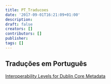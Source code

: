 ```yaml
---
title: PT_Traducoes
date: '2017-09-01T16:21:09+01:00'
description: 
draft: false
creators: []
contributors: []
publisher: 
tags: []
---
```


## Traduções em Português 

[Interoperability Levels for Dublin Core Metadata](/mediawiki_wiki/PT_Tradu%C3%A7%C3%B5es/N%C3%ADveis_de_Interoperabilidade.md)

<!-- 
NewPP limit report
Preprocessor node count: 2/1000000
Post-expand include size: 0/2097152 bytes
Template argument size: 0/2097152 bytes
Expensive parser function count: 0/100
-->
